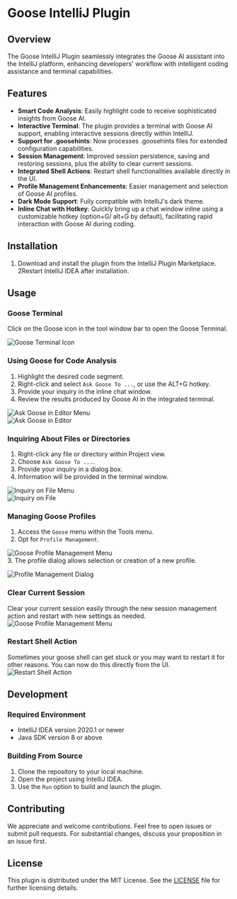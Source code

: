 # Goose IntelliJ Plugin

## Overview
The Goose IntelliJ Plugin seamlessly integrates the Goose AI assistant into the IntelliJ platform, enhancing developers' workflow with intelligent coding assistance and terminal capabilities.

## Features
- **Smart Code Analysis**: Easily highlight code to receive sophisticated insights from Goose AI.
- **Interactive Terminal**: The plugin provides a terminal with Goose AI support, enabling interactive sessions directly within IntelliJ.
- **Support for .goosehints**: Now processes .goosehints files for extended configuration capabilities.
- **Session Management**: Improved session persistence, saving and restoring sessions, plus the ability to clear current sessions.
- **Integrated Shell Actions**: Restart shell functionalities available directly in the UI.
- **Profile Management Enhancements**: Easier management and selection of Goose AI profiles.
- **Dark Mode Support**: Fully compatible with IntelliJ's dark theme.
- **Inline Chat with Hotkey**: Quickly bring up a chat window inline using a customizable hotkey (option+G/ alt+G by default), facilitating rapid interaction with Goose AI during coding.

## Installation
1. Download and install the plugin from the IntelliJ Plugin Marketplace.
2Restart IntelliJ IDEA after installation.

## Usage
### Goose Terminal
Click on the Goose icon in the tool window bar to open the Goose Terminal.

![Goose Terminal Icon](images/goose_terminal_icon.png)  

### Using Goose for Code Analysis
1. Highlight the desired code segment.
2. Right-click and select `Ask Goose To ...`, or use the ALT+G hotkey.
3. Provide your inquiry in the inline chat window.
4. Review the results produced by Goose AI in the integrated terminal.

![Ask Goose in Editor Menu](images/ask_in_editor_menu.png)  
![Ask Goose in Editor](images/ask_in_editor.png)

### Inquiring About Files or Directories
1. Right-click any file or directory within Project view.
2. Choose `Ask Goose To ...`.
3. Provide your inquiry in a dialog box.
4. Information will be provided in the terminal window.

![Inquiry on File Menu](images/inquiry_on_file_menu.png)  
![Inquiry on File](images/inquiry_on_file.png)  

### Managing Goose Profiles
1. Access the `Goose` menu within the Tools menu.
2. Opt for `Profile Management`.

![Goose Profile Management Menu](images/select_goose_profile_menu.png)  
3. The profile dialog allows selection or creation of a new profile.

![Profile Management Dialog](images/select_goose_profile.png)  

### Clear Current Session
Clear your current session easily through the new session management action and restart with new settings as needed.
![Goose Profile Management Menu](images/select_goose_profile_menu.png)

### Restart Shell Action
Sometimes your goose shell can get stuck or you may want to restart it for other reasons. You can now do this directly from the UI.
![Restart Shell Action](images/restart_shell_action.png)

## Development
### Required Environment
- IntelliJ IDEA version 2020.1 or newer
- Java SDK version 8 or above

### Building From Source
1. Clone the repository to your local machine.
2. Open the project using IntelliJ IDEA.
3. Use the `Run` option to build and launch the plugin.

## Contributing
We appreciate and welcome contributions. Feel free to open issues or submit pull requests. For substantial changes, discuss your proposition in an issue first.

## License
This plugin is distributed under the MIT License. See the [LICENSE](LICENSE) file for further licensing details.
